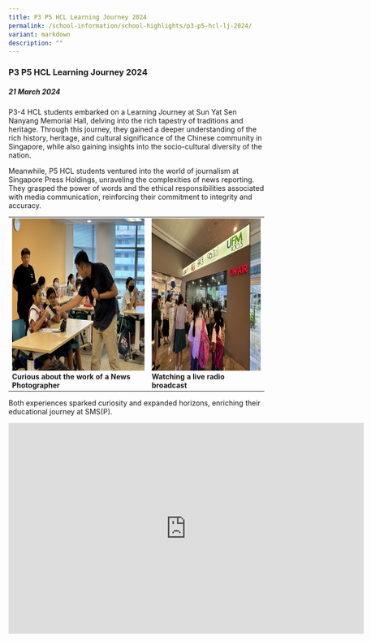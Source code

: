```yaml
---
title: P3 P5 HCL Learning Journey 2024
permalink: /school-information/school-highlights/p3-p5-hcl-lj-2024/
variant: markdown
description: ""
---
```

### P3 P5 HCL Learning Journey 2024

##### 21 March 2024

P3-4 HCL students embarked on a Learning Journey at Sun Yat Sen Nanyang Memorial Hall, delving into the rich tapestry of traditions and heritage. Through this journey, they gained a deeper understanding of the rich history, heritage, and cultural significance of the Chinese community in Singapore, while also gaining insights into the socio-cultural diversity of the nation.

Meanwhile, P5 HCL students ventured into the world of journalism at Singapore Press Holdings, unraveling the complexities of news reporting. They grasped the power of words and the ethical responsibilities associated with media communication, reinforcing their commitment to integrity and accuracy.

<table>
<tbody><tr>
		<td><img alt="childday01" src="/images/P3%20P5%20HCL%20LJ%202024/Curious_about_the_work_of_a_News_Photographer.jpg" style="width:450px;height:300px;"><b>Curious about the work of a News Photographer</b></td>
		<td><img alt="childday02" src="/images/P3%20P5%20HCL%20LJ%202024/Watching_a_live_radio_broadcast.jpg" style="width:450px;height:300px;"><b>Watching a live radio broadcast</b></td>
</tr></tbody></table>

Both experiences sparked curiosity and expanded horizons, enriching their educational journey at SMS(P).

<center><iframe allowfullscreen="" allow="accelerometer; autoplay; clipboard-write; encrypted-media; gyroscope; picture-in-picture; web-share" frameborder="0" title="YouTube video player" src="https://www.youtube.com/embed/eVR2Agp46AE?si=JyqzxsX7OD3h3A3A" height="415" width="700"></iframe></center>
